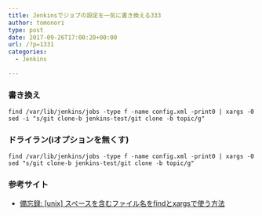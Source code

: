 ```yaml
---
title: Jenkinsでジョブの設定を一気に書き換える333
author: tomonori
type: post
date: 2017-09-26T17:00:20+00:00
url: /?p=1331
categories:
  - Jenkins

---
```

### 書き換え

```:bash
find /var/lib/jenkins/jobs -type f -name config.xml -print0 | xargs -0 sed -i "s/git clone-b jenkins-test/git clone -b topic/g"
```

### ドライラン(iオプションを無くす)

```:bash
find /var/lib/jenkins/jobs -type f -name config.xml -print0 | xargs -0 sed "s/git clone-b jenkins-test/git clone -b topic/g"
```

### 参考サイト

  * [備忘録: [unix] スペースを含むファイル名をfindとxargsで使う方法](http://sea-otter-factory.blogspot.jp/2008/07/unix-xargs.html)
